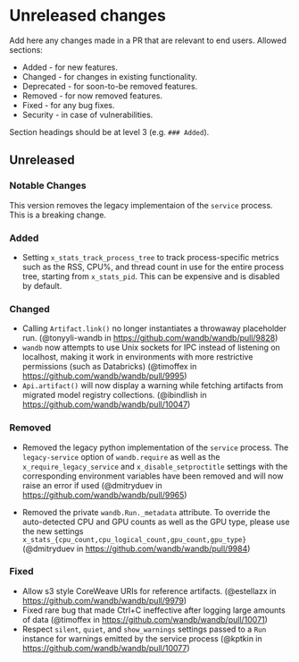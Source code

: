 # Unreleased changes

Add here any changes made in a PR that are relevant to end users. Allowed sections:

- Added - for new features.
- Changed - for changes in existing functionality.
- Deprecated - for soon-to-be removed features.
- Removed - for now removed features.
- Fixed - for any bug fixes.
- Security - in case of vulnerabilities.

Section headings should be at level 3 (e.g. `### Added`).

## Unreleased

### Notable Changes

This version removes the legacy implementaion of the `service` process. This is a breaking change.

### Added

- Setting `x_stats_track_process_tree` to track process-specific metrics such as the RSS, CPU%, and thread count in use for the entire process tree, starting from `x_stats_pid`. This can be expensive and is disabled by default.

### Changed

- Calling `Artifact.link()` no longer instantiates a throwaway placeholder run. (@tonyyli-wandb in https://github.com/wandb/wandb/pull/9828)
- `wandb` now attempts to use Unix sockets for IPC instead of listening on localhost, making it work in environments with more restrictive permissions (such as Databricks) (@timoffex in https://github.com/wandb/wandb/pull/9995)
- `Api.artifact()` will now display a warning while fetching artifacts from migrated model registry collections. (@ibindlish in https://github.com/wandb/wandb/pull/10047)

### Removed

- Removed the legacy python implementation of the `service` process. The `legacy-service` option of `wandb.require` as well as the `x_require_legacy_service` and `x_disable_setproctitle` settings with the corresponding environment variables have been removed and will now raise an error if used (@dmitryduev in https://github.com/wandb/wandb/pull/9965)

- Removed the private `wandb.Run._metadata` attribute. To override the auto-detected CPU and GPU counts as well as the GPU type, please use the new settings `x_stats_{cpu_count,cpu_logical_count,gpu_count,gpu_type}` (@dmitryduev in https://github.com/wandb/wandb/pull/9984)

### Fixed

- Allow s3 style CoreWeave URIs for reference artifacts. (@estellazx in https://github.com/wandb/wandb/pull/9979)
- Fixed rare bug that made Ctrl+C ineffective after logging large amounts of data (@timoffex in https://github.com/wandb/wandb/pull/10071)
- Respect `silent`, `quiet`, and `show_warnings` settings passed to a `Run` instance for warnings emitted by the service process (@kptkin in https://github.com/wandb/wandb/pull/10077)
